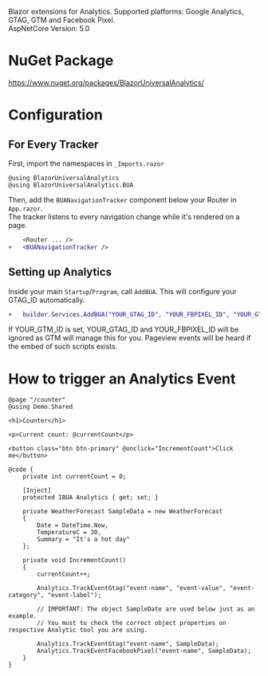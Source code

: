 Blazor extensions for Analytics. Supported platforms: Google Analytics, GTAG, GTM and Facebook Pixel.<br/>
AspNetCore Version: 5.0

# NuGet Package
https://www.nuget.org/packages/BlazorUniversalAnalytics/

# Configuration

## For Every Tracker

First, import the namespaces in `_Imports.razor`

```
@using BlazorUniversalAnalytics
@using BlazorUniversalAnalytics.BUA
```

Then, add the `BUANavigationTracker` component below your Router in `App.razor`.<br/>
The tracker listens to every navigation change while it's rendered on a page.

```diff
    <Router ... />
+   <BUANavigationTracker />
```

## Setting up Analytics

Inside your main `Startup`/`Program`, call `AddBUA`. This will configure your GTAG_ID automatically.

```diff
+   builder.Services.AddBUA("YOUR_GTAG_ID", "YOUR_FBPIXEL_ID", "YOUR_GTM_ID");
```

If YOUR_GTM_ID is set, YOUR_GTAG_ID and YOUR_FBPIXEL_ID will be ignored as GTM will manage this for you. Pageview events will be heard if the embed of such scripts exists.

# How to trigger an Analytics Event

```
@page "/counter"
@using Demo.Shared

<h1>Counter</h1>

<p>Current count: @currentCount</p>

<button class="btn btn-primary" @onclick="IncrementCount">Click me</button>

@code {
    private int currentCount = 0;

    [Inject]
    protected IBUA Analytics { get; set; }

    private WeatherForecast SampleData = new WeatherForecast
    {
        Date = DateTime.Now,
        TemperatureC = 30,
        Summary = "It's a hot day"
    };

    private void IncrementCount()
    {
        currentCount++;

        Analytics.TrackEventGtag("event-name", "event-value", "event-category", "event-label");

        // IMPORTANT: The object SampleDate are used below just as an example.
        // You must to check the correct object properties on respective Analytic tool you are using.

        Analytics.TrackEventGtag("event-name", SampleData);
        Analytics.TrackEventFacebookPixel("event-name", SampleData);
    }
}
```

# 